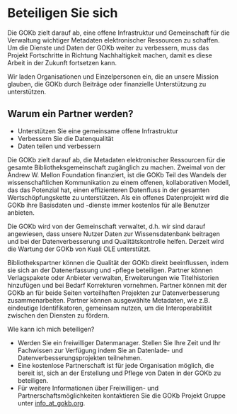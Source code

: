 # Beteiligen Sie sich

Die GOKb zielt darauf ab, eine offene Infrastruktur und Gemeinschaft für die Verwaltung 
wichtiger Metadaten elektronischer Ressourcen zu schaffen. Um
die Dienste und Daten der GOKb weiter zu verbessern, muss das Projekt
Fortschritte in Richtung Nachhaltigkeit machen, damit es diese Arbeit
in der Zukunft fortsetzen kann.

Wir laden Organisationen und Einzelpersonen ein, die an unsere Mission glauben,
die GOKb durch Beiträge oder finanzielle Unterstützung zu unterstützen.

## Warum ein Partner werden?

- Unterstützen Sie eine gemeinsame offene Infrastruktur
- Verbessern Sie die Datenqualität
- Daten teilen und verbessern

Die GOKb zielt darauf ab, die Metadaten elektronischer Ressourcen für die gesamte
Bibliotheksgemeinschaft zugänglich zu machen. Zweimal von der Andrew W. Mellon
Foundation finanziert, ist die GOKb Teil des Wandels der wissenschaftlichen
Kommunikation zu einem offenen, kollaborativen Modell, das das Potenzial hat, einen
effizienteren Datenfluss in der gesamten Wertschöpfungskette zu unterstützen. Als ein offenes
Datenprojekt wird die GOKb ihre Basisdaten und -dienste immer kostenlos für alle
Benutzer anbieten.

Die GOKb wird von der Gemeinschaft verwaltet, d.h. wir sind darauf angewiesen, dass unsere Nutzer Daten zur
Wissensdatenbank beitragen und bei der Datenverbesserung und Qualitätskontrolle helfen. 
Derzeit wird die Wartung der GOKb von Kuali OLE unterstützt.

Bibliothekspartner können die Qualität der GOKb direkt beeinflussen, indem sie
sich an der Datenerfassung und -pflege beteiligen. Partner können
Verlagspakete oder Anbieter verwalten, Erweiterungen wie Titelhistorien hinzufügen
und bei Bedarf Korrekturen vornehmen. Partner können
mit der GOKb an für beide Seiten vorteilhaften Projekten zur Datenverbesserung zusammenarbeiten. Partner können
ausgewählte Metadaten, wie z.B. eindeutige Identifikatoren, gemeinsam nutzen, um die
Interoperabilität zwischen den Diensten zu fördern.

Wie kann ich mich beteiligen?

- Werden Sie ein freiwilliger Datenmanager. Stellen Sie Ihre Zeit und Ihr Fachwissen zur Verfügung indem Sie an Datenlade- und Datenverbesserungsprojekten teilnehmen.
- Eine kostenlose Partnerschaft ist für jede Organisation möglich, die bereit ist, sich an der Erstellung und Pflege von Daten in der GOKb zu beteiligen.
- Für weitere Informationen über Freiwilligen- und Partnerschaftsmöglichkeiten kontaktieren Sie die GOKb Projekt Gruppe unter [info_at_gokb.org](mailto:info@gokb.org).

